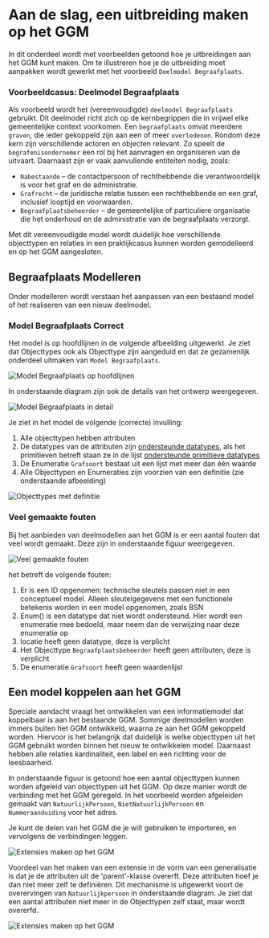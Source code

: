 # Aan de slag, een uitbreiding maken op het GGM

In dit onderdeel wordt met voorbeelden getoond hoe je uitbreidingen aan het GGM kunt maken. Om te illustreren hoe je de uitbreiding moet aanpakken wordt gewerkt met het voorbeeld `Deelmodel Begraafplaats`.

### Voorbeeldcasus: Deelmodel Begraafplaats

Als voorbeeld wordt het (vereenvoudigde) `deelmodel Begraafplaats` gebruikt. Dit deelmodel richt zich op de kernbegrippen die in vrijwel elke gemeentelijke context voorkomen. Een `begraafplaats` omvat meerdere `graven`, die ieder gekoppeld zijn aan een of meer `overledenen`. Rondom deze kern zijn verschillende actoren en objecten relevant. Zo speelt de `begrafenisondernemer` een rol bij het aanvragen en organiseren van de uitvaart. Daarnaast zijn er vaak aanvullende entiteiten nodig, zoals:

- `Nabestaande` – de contactpersoon of rechthebbende die verantwoordelijk is voor het graf en de administratie.  
- `Grafrecht` – de juridische relatie tussen een rechthebbende en een graf, inclusief looptijd en voorwaarden.  
- `Begraafplaatsbeheerder` – de gemeentelijke of particuliere organisatie die het onderhoud en de administratie van de begraafplaats verzorgt.  

Met dit vereenvoudigde model wordt duidelijk hoe verschillende objecttypen en relaties in een praktijkcasus kunnen worden gemodelleerd en op het GGM aangesloten.

## Begraafplaats Modelleren

Onder modelleren wordt verstaan het aanpassen van een bestaand model of het realiseren van een nieuw deelmodel. 

### Model Begraafplaats Correct

Het model is op hoofdlijnen in de volgende afbeelding uitgewerkt. Je ziet dat Objecttypes ook als Objecttype zijn aangeduid en dat ze gezamenlijk onderdeel uitmaken van `Model Begraafplaats`.

![Model Begraafplaats op hoofdlijnen](../image/Begraafplaats%20hoofdlijnen.jpg)

In onderstaande diagram zijn ook de details van het ontwerp weergegeven.

![Model Begraafplaats in detail](../image/Begraafplaats%20details.jpg)

Je ziet in het model de volgende (correcte) invulling:

1. Alle objecttypen hebben attributen
2. De datatypes van de attributen zijn [ondersteunde datatypes](../modelelementen/#ondersteunde-datatypes), als het primitieven betreft staan ze in de lijst [ondersteunde primitieve datatypes](../modelelementen/#ondersteunde-primitieve-datatypes)
3. De Enumeratie `Grafsoort` bestaat uit een lijst met meer dan één waarde
4. Alle Objecttypen en Enumeraties zijn voorzien van een definitie (zie onderstaande afbeelding)

![Objecttypes met definitie](../image/Objecttype%20met%20definitie.png)

### Veel gemaakte fouten

Bij het aanbieden van deelmodellen aan het GGM is er een aantal fouten dat veel wordt gemaakt. Deze zijn in onderstaande figuur weergegeven.

![Veel gemaakte fouten](../image/Begraafplaats%20fouten.jpg)

het betreft de volgende fouten:

1. Er is een ID opgenomen: technische sleutels passen niet in een conceptueel model. Alleen sleutelgegevens met een functionele betekenis worden in een model opgenomen, zoals BSN
2. Enum() is een datatype dat niet wordt ondersteund. Hier wordt een enumeratie mee bedoeld, maar neem dan de verwijzing naar deze enumeratie op
3. locatie heeft geen datatype, deze is verplicht
4. Het Objecttype `Begraafplaatsbeheerder` heeft geen attributen, deze is verplicht
5. De enumeratie `Grafsoort` heeft geen waardenlijst

## Een model koppelen aan het GGM 

Speciale aandacht vraagt het ontwikkelen van een informatiemodel dat koppelbaar is aan het bestaande GGM. Sommige deelmodellen worden immers buiten het GGM ontwikkeld, waarna ze aan het GGM gekoppeld worden. Hiervoor is het belangrijk dat duidelijk is welke objecttypen uit het GGM gebruikt worden binnen het nieuw te ontwikkelen model. Daarnaast hebben alle relaties kardinaliteit, een label en een richting voor de leesbaarheid.

In onderstaande figuur is getoond hoe een aantal objecttypen kunnen worden afgeleid van objecttypen uit het GGM. Op deze manier wordt de verbinding met het GGM geregeld. In het voorbeeld worden afgeleiden gemaakt van `NatuurlijkPersoon`, `NietNatuurlijkPersoon` en `Nummeraanduiding` voor het adres.

Je kunt de delen van het GGM die je wilt gebruiken te importeren, en vervolgens de verbindingen leggen.  

![Extensies maken op het GGM](../image/Begraafplaats%20GGM-Extensie.jpg)

Voordeel van het maken van een extensie in de vorm van een generalisatie is dat je de attributen uit de 'parent'-klasse overerft. Deze attributen hoef je dan niet meer zelf te definiëren. Dit mechanisme is uitgewerkt voort de overervingen van `Natuurlijkpersoon` in onderstaande diagram. Je ziet dat een aantal attributen niet meer in de Objecttypen zelf staat, maar wordt overerfd.  

![Extensies maken op het GGM](../image/Begraafplaats%20GGM-Extensie%20Detail.jpg)